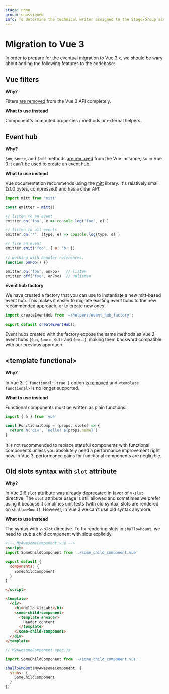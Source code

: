 ```yaml
---
stage: none
group: unassigned
info: To determine the technical writer assigned to the Stage/Group associated with this page, see https://about.gitlab.com/handbook/engineering/ux/technical-writing/#assignments
---
```


# Migration to Vue 3

In order to prepare for the eventual migration to Vue 3.x, we should be wary about adding the following features to the codebase:

## Vue filters

**Why?**

Filters [are removed](https://github.com/vuejs/rfcs/blob/master/active-rfcs/0015-remove-filters.md) from the Vue 3 API completely.

**What to use instead**

Component's computed properties / methods or external helpers.

## Event hub

**Why?**

`$on`, `$once`, and `$off` methods [are removed](https://github.com/vuejs/rfcs/blob/master/active-rfcs/0020-events-api-change.md) from the Vue instance, so in Vue 3 it can't be used to create an event hub.

**What to use instead**

Vue documentation recommends using the [mitt](https://github.com/developit/mitt) library. It's relatively small (200 bytes, compressed) and has a clear API:

```javascript
import mitt from 'mitt'

const emitter = mitt()

// listen to an event
emitter.on('foo', e => console.log('foo', e) )

// listen to all events
emitter.on('*', (type, e) => console.log(type, e) )

// fire an event
emitter.emit('foo', { a: 'b' })

// working with handler references:
function onFoo() {}

emitter.on('foo', onFoo)   // listen
emitter.off('foo', onFoo)  // unlisten
```

**Event hub factory**

We have created a factory that you can use to instantiate a new mitt-based event hub.
This makes it easier to migrate existing event hubs to the new recommended approach, or
to create new ones.

```javascript
import createEventHub from '~/helpers/event_hub_factory';

export default createEventHub();
```

Event hubs created with the factory expose the same methods as Vue 2 event hubs (`$on`, `$once`, `$off` and
`$emit`), making them backward compatible with our previous approach.

## \<template functional>

**Why?**

In Vue 3, `{ functional: true }` option [is removed](https://github.com/vuejs/rfcs/blob/functional-async-api-change/active-rfcs/0007-functional-async-api-change.md) and `<template functional>` is no longer supported.

**What to use instead**

Functional components must be written as plain functions:

```javascript
import { h } from 'vue'

const FunctionalComp = (props, slots) => {
  return h('div', `Hello! ${props.name}`)
}
```

It is not recommended to replace stateful components with functional components unless you absolutely need a performance improvement right now. In Vue 3, performance gains for functional components are negligible.

## Old slots syntax with `slot` attribute

**Why?**

In Vue 2.6 `slot` attribute was already deprecated in favor of `v-slot` directive. The `slot` attribute usage is still allowed and sometimes we prefer using it because it simplifies unit tests (with old syntax, slots are rendered on `shallowMount`). However, in Vue 3 we can't use old syntax anymore.

**What to use instead**

The syntax with `v-slot` directive. To fix rendering slots in `shallowMount`, we need to stub a child component with slots explicitly.

```html
<!-- MyAwesomeComponent.vue -->
<script>
import SomeChildComponent from './some_child_component.vue'

export default {
  components: {
    SomeChildComponent
  }
}

</script>

<template>
  <div>
    <h1>Hello GitLab!</h1>
    <some-child-component>
      <template #header>
        Header content
      </template>
    </some-child-component>
  </div>
</template>
```

```javascript
// MyAwesomeComponent.spec.js

import SomeChildComponent from '~/some_child_component.vue'

shallowMount(MyAwesomeComponent, {
  stubs: {
    SomeChildComponent
  }
})
```
